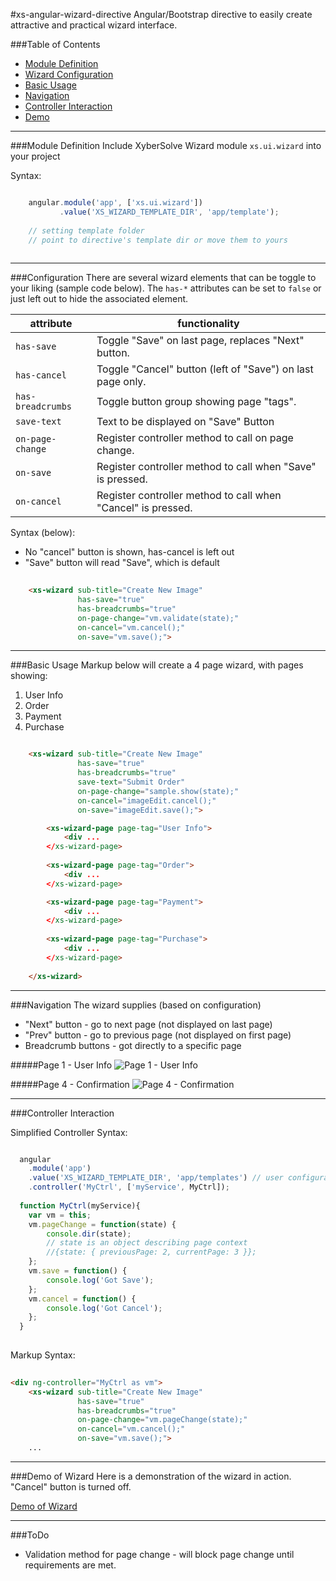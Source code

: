 #xs-angular-wizard-directive
Angular/Bootstrap directive to easily create attractive and practical wizard interface.

###Table of Contents 
* [Module Definition](#module)
* [Wizard Configuration](#configuration)
* [Basic Usage](#usage)
* [Navigation](#navigation)
* [Controller Interaction](#controller)
* [Demo](#demo)

----
<a name="module"></a>
###Module Definition
Include XyberSolve Wizard module `xs.ui.wizard` into your project

Syntax:
```js

    angular.module('app', ['xs.ui.wizard'])
           .value('XS_WIZARD_TEMPLATE_DIR', 'app/template'); 
                       
    // setting template folder
    // point to directive's template dir or move them to yours                        
    
```
----

<a name="configuration"></a>
###Configuration
There are several wizard elements that can be toggle to your liking (sample code below). 
The `has-*` attributes can be set to `false` or just left out to hide the associated element.  

 attribute        | functionality
------------------|----------------------------
`has-save`        |  Toggle "Save" on last page, replaces "Next" button. 
`has-cancel`      | Toggle "Cancel" button (left of "Save") on last page only.     
`has-breadcrumbs` | Toggle button group showing page "tags". 
`save-text`       | Text to be displayed on "Save" Button 
`on-page-change`  | Register controller method to call on page change.
`on-save`         | Register controller method to call when "Save" is pressed.
`on-cancel`       | Register controller method to call when "Cancel" is pressed. 

Syntax (below):
* No "cancel" button is shown, has-cancel is left out
* "Save" button will read "Save", which is default

```html
    
    <xs-wizard sub-title="Create New Image"
               has-save="true"
               has-breadcrumbs="true"
               on-page-change="vm.validate(state);"
               on-cancel="vm.cancel();"
               on-save="vm.save();">

```
----

<a name="usage"></a>
###Basic Usage
Markup below will create a 4 page wizard, with pages showing:

1. User Info
2. Order
3. Payment 
4. Purchase

```html

    <xs-wizard sub-title="Create New Image"
               has-save="true"
               has-breadcrumbs="true"
               save-text="Submit Order"
               on-page-change="sample.show(state);"
               on-cancel="imageEdit.cancel();"
               on-save="imageEdit.save();">

        <xs-wizard-page page-tag="User Info">
            <div ...
        </xs-wizard-page>
    
        <xs-wizard-page page-tag="Order">
            <div ...
        </xs-wizard-page>

        <xs-wizard-page page-tag="Payment">
            <div ...
        </xs-wizard-page>
        
        <xs-wizard-page page-tag="Purchase">
            <div ...
        </xs-wizard-page>
        
    </xs-wizard>

```  
----

<a name="navigation"></a>
###Navigation
The wizard supplies (based on configuration)
* "Next" button - go to next page (not displayed on last page)
* "Prev" button - go to previous page (not displayed on first page)
* Breadcrumb buttons - got directly to a specific page 

#####Page 1 - User Info 
![Page 1 - User Info](http://www.xybersolve.com/xs-angular-wizard/screenshots/page-1-user-info.png "Wizard - Page 1")

#####Page 4 - Confirmation
![Page 4 - Confirmation](http://www.xybersolve.com/xs-angular-wizard/screenshots/page-4-confirmation.png "Wizard - Page 1")

----

<a name="controller"></a>
###Controller Interaction

Simplified Controller Syntax:
```javascript

  angular
    .module('app')
    .value('XS_WIZARD_TEMPLATE_DIR', 'app/templates') // user configurable
    .controller('MyCtrl', ['myService', MyCtrl]);
  
  function MyCtrl(myService){
    var vm = this;
    vm.pageChange = function(state) {
        console.dir(state);
        // state is an object describing page context
        //{state: { previousPage: 2, currentPage: 3 }};
    };
    vm.save = function() {
        console.log('Got Save');
    };
    vm.cancel = function() {
        console.log('Got Cancel');
    };
  }
    
```

Markup Syntax:
```html
    
<div ng-controller="MyCtrl as vm">
    <xs-wizard sub-title="Create New Image"
               has-save="true"
               has-breadcrumbs="true"
               on-page-change="vm.pageChange(state);"
               on-cancel="vm.cancel();"
               on-save="vm.save();">
    ...           

```

----
<a name="demo"></a>
###Demo of Wizard
Here is a demonstration of the wizard in action. "Cancel" button is turned off.

[Demo of Wizard](http://common.xybersolve.com/xs-angular-wizard/demo/xs-wizard-demo.html)

---
###ToDo
* Validation method for page change  - will block page change until requirements are met.
 